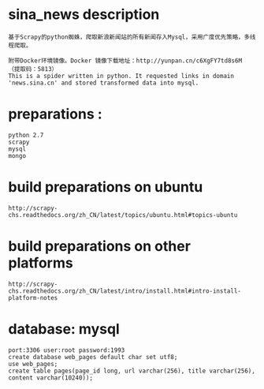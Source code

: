 # sina_news description
	基于Scrapy的python蜘蛛，爬取新浪新闻站的所有新闻存入Mysql，采用广度优先策略，多线程爬取。

	附带Docker环境镜像。Docker 镜像下载地址：http://yunpan.cn/c6XgFY7td8s6M （提取码：5813）
	This is a spider written in python. It requested links in domain 'news.sina.cn' and stored transformed data into mysql.


# preparations :
	python 2.7
	scrapy
	mysql
	mongo


# build preparations on ubuntu

	http://scrapy-chs.readthedocs.org/zh_CN/latest/topics/ubuntu.html#topics-ubuntu
# build preparations on other platforms
	http://scrapy-chs.readthedocs.org/zh_CN/latest/intro/install.html#intro-install-platform-notes

# database: mysql
	port:3306 user:root password:1993
	create database web_pages default char set utf8;
	use web_pages;
	create table pages(page_id long, url varchar(256), title varchar(256), content varchar(10240));
